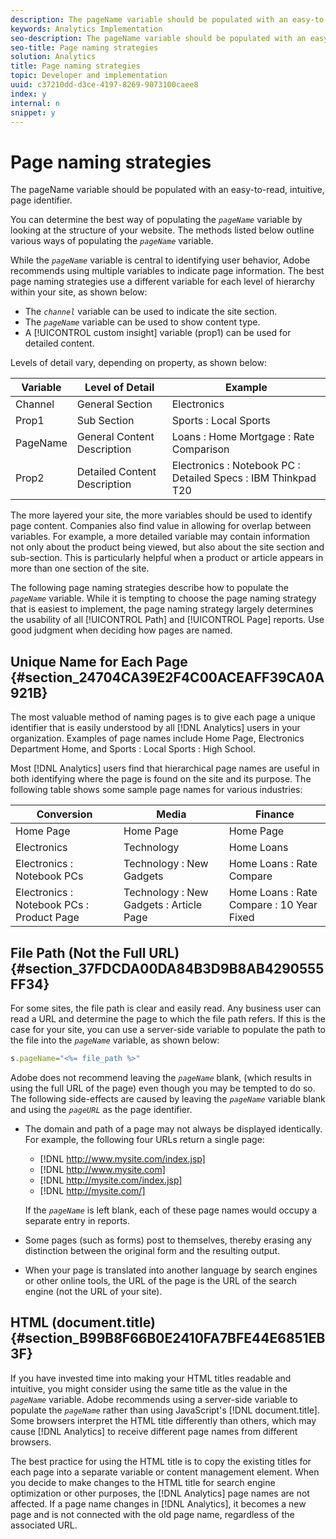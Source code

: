 ```yaml
---
description: The pageName variable should be populated with an easy-to-read, intuitive, page identifier.
keywords: Analytics Implementation
seo-description: The pageName variable should be populated with an easy-to-read, intuitive, page identifier.
seo-title: Page naming strategies
solution: Analytics
title: Page naming strategies
topic: Developer and implementation
uuid: c37210dd-d3ce-4197-8269-9073100caee8
index: y
internal: n
snippet: y
---
```


# Page naming strategies

The pageName variable should be populated with an easy-to-read, intuitive, page identifier.

 You can determine the best way of populating the *`pageName`* variable by looking at the structure of your website. The methods listed below outline various ways of populating the *`pageName`* variable.

While the *`pageName`* variable is central to identifying user behavior, Adobe recommends using multiple variables to indicate page information. The best page naming strategies use a different variable for each level of hierarchy within your site, as shown below:

* The *`channel`* variable can be used to indicate the site section. 
* The *`pageName`* variable can be used to show content type. 
* A [!UICONTROL custom insight] variable (prop1) can be used for detailed content.

Levels of detail vary, depending on property, as shown below: 

|  Variable  | Level of Detail  | Example  |
|---|---|---|
|  Channel  | General Section  | Electronics  |
|  Prop1  | Sub Section  | Sports : Local Sports  |
|  PageName  | General Content Description  | Loans : Home Mortgage : Rate Comparison  |
|  Prop2  | Detailed Content Description  | Electronics : Notebook PC : Detailed Specs : IBM Thinkpad T20  |

The more layered your site, the more variables should be used to identify page content. Companies also find value in allowing for overlap between variables. For example, a more detailed variable may contain information not only about the product being viewed, but also about the site section and sub-section. This is particularly helpful when a product or article appears in more than one section of the site.

The following page naming strategies describe how to populate the *`pageName`* variable. While it is tempting to choose the page naming strategy that is easiest to implement, the page naming strategy largely determines the usability of all [!UICONTROL Path] and [!UICONTROL Page] reports. Use good judgment when deciding how pages are named.

## Unique Name for Each Page {#section_24704CA39E2F4C00ACEAFF39CA0A921B}

The most valuable method of naming pages is to give each page a unique identifier that is easily understood by all [!DNL Analytics] users in your organization. Examples of page names include Home Page, Electronics Department Home, and Sports : Local Sports : High School.

Most [!DNL Analytics] users find that hierarchical page names are useful in both identifying where the page is found on the site and its purpose. The following table shows some sample page names for various industries: 

|  Conversion  | Media  | Finance  |
|---|---|---|
|  Home Page  | Home Page  | Home Page  |
|  Electronics  | Technology  | Home Loans  |
|  Electronics : Notebook PCs  | Technology : New Gadgets  | Home Loans : Rate Compare  |
|  Electronics : Notebook PCs : Product Page  | Technology : New Gadgets : Article Page  | Home Loans : Rate Compare : 10 Year Fixed  |

## File Path (Not the Full URL) {#section_37FDCDA00DA84B3D9B8AB4290555FF34}

For some sites, the file path is clear and easily read. Any business user can read a URL and determine the page to which the file path refers. If this is the case for your site, you can use a server-side variable to populate the path to the file into the *`pageName`* variable, as shown below:

```js
s.pageName="<%= file_path %>"
```

Adobe does not recommend leaving the *`pageName`* blank, (which results in using the full URL of the page) even though you may be tempted to do so. The following side-effects are caused by leaving the *`pageName`* variable blank and using the *`pageURL`* as the page identifier.

* The domain and path of a page may not always be displayed identically. For example, the following four URLs return a single page:

    * [!DNL http://www.mysite.com/index.jsp] 
    * [!DNL http://www.mysite.com] 
    * [!DNL http://mysite.com/index.jsp] 
    * [!DNL http://mysite.com/]

  If the *`pageName`* is left blank, each of these page names would occupy a separate entry in reports. 

* Some pages (such as forms) post to themselves, thereby erasing any distinction between the original form and the resulting output. 
* When your page is translated into another language by search engines or other online tools, the URL of the page is the URL of the search engine (not the URL of your site).

## HTML (document.title) {#section_B99B8F66B0E2410FA7BFE44E6851EB3F}

If you have invested time into making your HTML titles readable and intuitive, you might consider using the same title as the value in the *`pageName`* variable. Adobe recommends using a server-side variable to populate the *`pageName`* rather than using JavaScript's [!DNL document.title]. Some browsers interpret the HTML title differently than others, which may cause [!DNL Analytics] to receive different page names from different browsers.

The best practice for using the HTML title is to copy the existing titles for each page into a separate variable or content management element. When you decide to make changes to the HTML title for search engine optimization or other purposes, the [!DNL Analytics] page names are not affected. If a page name changes in [!DNL Analytics], it becomes a new page and is not connected with the old page name, regardless of the associated URL. 
